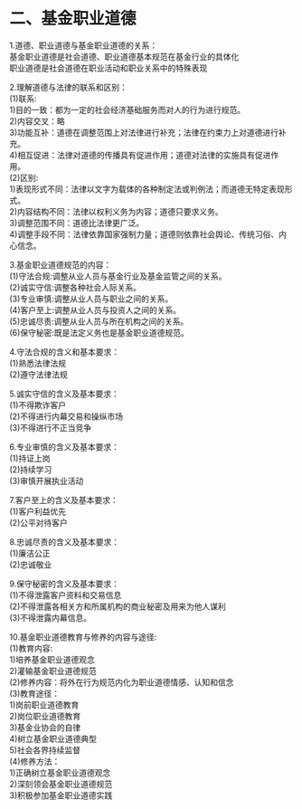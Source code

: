 # 二、基金职业道德  

1.道德、职业道德与基金职业道德的关系：        
  基金职业道德是社会道德、职业道德基本规范在基金行业的具体化      
  职业道德是社会道德在职业活动和职业关系中的特殊表现      

2.理解道德与法律的联系和区别：      
  (1)联系:      
  	1)目的一致：都为一定的社会经济基础服务而对人的行为进行规范。     
  	2)内容交叉：略  
  	3)功能互补：道德在调整范围上对法律进行补充；法律在约束力上对道德进行补充。        
  	4)相互促进：法律对道德的传播具有促进作用；道德对法律的实施具有促进作用。      
  (2)区别:      
    1)表现形式不同：法律以文字为载体的各种制定法或判例法；而道德无特定表现形式。      
    2)内容结构不同：法律以权利义务为内容；道德只要求义务。    
    3)调整范围不同：道德比法律更广泛。     
    4)调整手段不同：法律依靠国家强制力量；道德则依靠社会舆论、传统习俗、内心信念。     

3.基金职业道德规范的内容：      
  (1)守法合规:调整从业人员与基金行业及基金监管之间的关系。    
  (2)诚实守信:调整各种社会人际关系。     
  (3)专业审慎:调整从业人员与职业之间的关系。      
  (4)客户至上:调整从业人员与投资人之间的关系。    
  (5)忠诚尽责:调整从业人员与所在机构之间的关系。    
  (6)保守秘密:既是法定义务也是基金职业道德规范。   

4.守法合规的含义和基本要求：    
  (1)熟悉法律法规    
  (2)遵守法律法规    

5.诚实守信的含义及基本要求：    
  (1)不得欺诈客户    
  (2)不得进行内幕交易和操纵市场    
  (3)不得进行不正当竞争    

6.专业审慎的含义及基本要求：    
  (1)持证上岗    
  (2)持续学习    
  (3)审慎开展执业活动    

7.客户至上的含义及基本要求：   
  (1)客户利益优先    
  (2)公平对待客户    

8.忠诚尽责的含义及基本要求：    
  (1)廉洁公正     
  (2)忠诚敬业    

9.保守秘密的含义及基本要求：    
  (1)不得泄露客户资料和交易信息    
  (2)不得泄露各相关方和所属机构的商业秘密及用来为他人谋利    
  (3)不得泄露内幕信息。      

10.基金职业道德教育与修养的内容与途径:    
  (1)教育内容:    
     1)培养基金职业道德观念    
     2)灌输基金职业道德规范    
  (2)修养内容：将外在行为规范内化为职业道德情感、认知和信念    
  (3)教育途径：    
     1)岗前职业道德教育   
     2)岗位职业道德教育    
     3)基金业协会的自律    
     4)树立基金职业道德典型    
     5)社会各界持续监督    
  (4)修养方法：    
     1)正确树立基金职业道德观念    
     2)深刻领会基金职业道德规范    
     3)积极参加基金职业道德实践    
